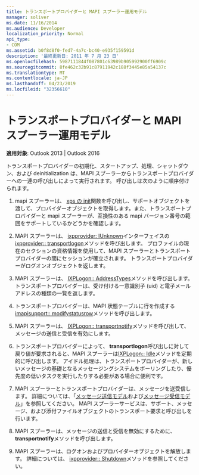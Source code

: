 ```yaml
---
title: トランスポートプロバイダーと MAPI スプーラー運用モデル
manager: soliver
ms.date: 11/16/2014
ms.audience: Developer
localization_priority: Normal
api_type:
- COM
ms.assetid: b0f8d8f0-fed7-4a7c-bc40-e935f159591d
description: '最終更新日: 2011 年 7 月 23 日'
ms.openlocfilehash: 5987111844f087801c63989b905992900ff6909c
ms.sourcegitcommit: 8fe462c32b91c87911942c188f3445e85a54137c
ms.translationtype: MT
ms.contentlocale: ja-JP
ms.lasthandoff: 04/23/2019
ms.locfileid: "32356610"
---
```

# <a name="transport-provider-and-mapi-spooler-operational-model"></a>トランスポートプロバイダーと MAPI スプーラー運用モデル

  
  
**適用対象**: Outlook 2013 | Outlook 2016 
  
トランスポートプロバイダーの初期化、スタートアップ、処理、シャットダウン、および deinitialization は、MAPI スプーラーからトランスポートプロバイダーへの一連の呼び出しによって実行されます。 呼び出しは次のように順序付けられます。
  
1. mapi スプーラーは、 [xps の init](xpproviderinit.md)関数を呼び出し、サポートオブジェクトを渡して、プロバイダーオブジェクトを取得します。また、トランスポートプロバイダーと mapi スプーラーが、互換性のある mapi バージョン番号の範囲をサポートしているかどうかを確認します。 
    
2. MAPI スプーラーは、 [ixpprovider: IUnknown](ixpprovideriunknown.md)インターフェイスの[ixpprovider:: transportlogon](ixpprovider-transportlogon.md)メソッドを呼び出します。 プロファイルの現在のセクションの資格情報を使用して、MAPI スプーラーとトランスポートプロバイダーの間にセッションが確立されます。 トランスポートプロバイダーがログオンオブジェクトを返します。 
    
3. MAPI スプーラーは、 [IXPLogon:: AddressTypes](ixplogon-addresstypes.md)メソッドを呼び出します。 トランスポートプロバイダーは、受け付ける一意識別子 (uid) と電子メールアドレスの種類の一覧を返します。 
    
4. トランスポートプロバイダーは、MAPI 状態テーブルに行を作成する[imapisupport:: modifystatusrow](imapisupport-modifystatusrow.md)メソッドを呼び出します。 
    
5. MAPI スプーラーは、 [IXPLogon:: transportnotify](ixplogon-transportnotify.md)メソッドを呼び出して、メッセージの送信と受信を有効にします。 
    
6. トランスポートプロバイダーによって、 **transportlogon**呼び出しに対して戻り値が要求されると、MAPI スプーラーは[IXPLogon:: Idle](ixplogon-idle.md)メソッドを定期的に呼び出します。 アイドル処理は、トランスポートプロバイダーが、新しいメッセージの基礎となるメッセージングシステムをポーリングしたり、優先度の低いタスクを実行したりする必要がある場合に便利です。 
    
7. MAPI スプーラーとトランスポートプロバイダーは、メッセージを送受信します。 詳細については、「[メッセージ送信モデル](message-submission-model.md)および[メッセージ受信モデル](message-reception-model.md)」を参照してください。 MAPI スプーラーサービスは、サポート、メッセージ、および添付ファイルオブジェクトのトランスポート要求と呼び出しを行います。
    
8. MAPI スプーラーは、メッセージの送信と受信を無効にするために、 **transportnotify**メソッドを呼び出します。 
    
9. MAPI スプーラーは、ログオンおよびプロバイダーオブジェクトを解放します。 詳細については、 [ixpprovider:: Shutdown](ixpprovider-shutdown.md)メソッドを参照してください。 
    

